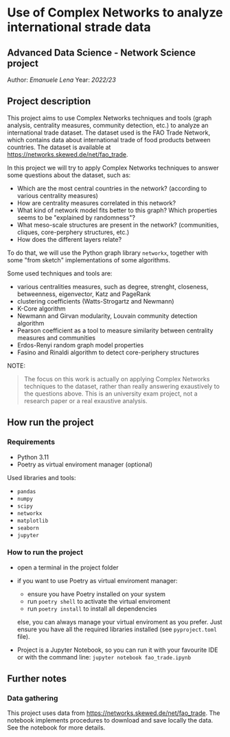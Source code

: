 # Use of Complex Networks to analyze international strade data
## Advanced Data Science - Network Science project

Author: *Emanuele Lena*
Year: *2022/23* 

## Project description 

This project aims to use Complex Networks techniques and tools (graph analysis, centrality measures, community detection, etc.) to analyze an international trade dataset. The dataset used is the FAO Trade Network, which contains data about international trade of food products between countries. The dataset is available at https://networks.skewed.de/net/fao_trade.

In this project we will try to apply Complex Networks techniques to answer some questions about the dataset, such as:

- Which are the most central countries in the network? (according to various centrality measures)
- How are centrality measures correlated in this network?
- What kind of network model fits better to this graph? Which properties seems to be "explained by randomness"?
- What meso-scale structures are present in the network? (communities, cliques, core-perphery structures, etc.)
- How does the different layers relate? 

To do that, we will use the Python graph library `networkx`, together with some "from sketch" implementations of some algorithms.

Some used techniques and tools are:

- various centralities measures, such as degree, strenght, closeness, betweenness, eigenvector, Katz and PageRank
- clustering coefficients (Watts-Strogartz and Newmann)
- K-Core algorithm
- Newmann and Girvan modularity, Louvain community detection algorithm
- Pearson coefficient as a tool to measure similarity between centrality measures and communities
- Erdos-Renyi random graph model properties
- Fasino and Rinaldi algorithm to detect core-periphery structures

NOTE:

> The focus on this work is actually on applying Complex Networks techniques to the dataset, rather than really answering exaustively to the questions above. This is an university exam project, not a research paper or a real exaustive analysis.

## How run the project

### Requirements 

- Python 3.11
- Poetry as virtual enviroment manager (optional)

Used libraries and tools:

- `pandas`
- `numpy`
- `scipy`
- `networkx`
- `matplotlib`
- `seaborn`
- `jupyter`

### How to run the project


- open a terminal in the project folder
- if you want to use Poetry as virtual enviroment manager:
  - ensure you have Poetry installed on your system
  - run `poetry shell` to activate the virtual enviroment
  - run `poetry install` to install all dependencies

  else, you can always manage your virtual enviroment as you prefer. Just ensure you have all the required libraries installed (see `pyproject.toml` file).

- Project is a Jupyter Notebook, so you can run it with your favourite IDE or with the command line: `jupyter notebook fao_trade.ipynb`

## Further notes

### Data gathering

This project uses data from https://networks.skewed.de/net/fao_trade. The notebook implements procedures to download and save locally the data. See the notebook for more details.



